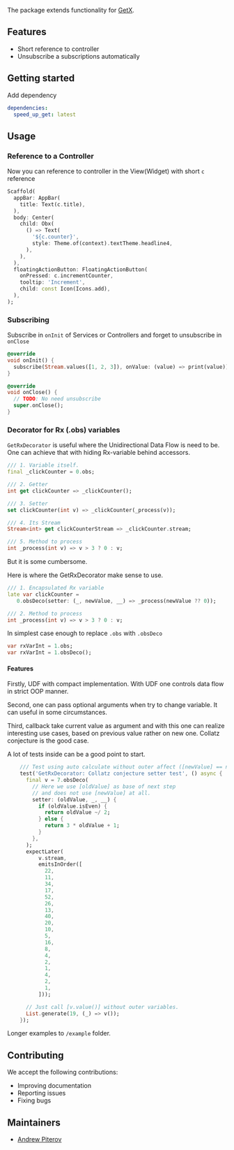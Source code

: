 <!-- 
This README describes the package. If you publish this package to pub.dev,
this README's contents appear on the landing page for your package.

For information about how to write a good package README, see the guide for
[writing package pages](https://dart.dev/guides/libraries/writing-package-pages). 

For general information about developing packages, see the Dart guide for
[creating packages](https://dart.dev/guides/libraries/create-library-packages)
and the Flutter guide for
[developing packages and plugins](https://flutter.dev/developing-packages). 
-->

The package extends functionality for [GetX](https://pub.dev/packages/get).

## Features

* Short reference to controller
* Unsubscribe a subscriptions automatically

## Getting started

Add dependency

```yaml
dependencies:
  speed_up_get: latest
```

## Usage

### Reference to a Controller

Now you can reference to controller in the View(Widget) with short `c` reference

```dart
Scaffold(
  appBar: AppBar(
    title: Text(c.title),
  ),
  body: Center(
    child: Obx(
      () => Text(
        '${c.counter}',
        style: Theme.of(context).textTheme.headline4,
      ),
    ),
  ),
  floatingActionButton: FloatingActionButton(
    onPressed: c.incrementCounter,
    tooltip: 'Increment',
    child: const Icon(Icons.add),
  ),
);
```

### Subscribing

Subscribe in `onInit` of Services or Controllers and forget to unsubscribe in `onClose`

```dart
@override
void onInit() {
  subscribe(Stream.values([1, 2, 3]), onValue: (value) => print(value));
}

@override
void onClose() {
  // TODO: No need unsubscribe
  super.onClose();
}
```

### Decorator for Rx<T> (.obs) variables

`GetRxDecorator` is useful where the Unidirectional Data Flow is need to be. 
One can achieve that with hiding Rx-variable behind accessors.

```dart
/// 1. Variable itself.
final _clickCounter = 0.obs;

/// 2. Getter
int get clickCounter => _clickCounter();

/// 3. Setter
set clickCounter(int v) => _clickCounter(_process(v));

/// 4. Its Stream
Stream<int> get clickCounterStream => _clickCounter.stream;

/// 5. Method to process
int _process(int v) => v > 3 ? 0 : v;
```
But it is some cumbersome.

Here is where the GetRxDecorator make sense to use.

```dart
/// 1. Encapsulated Rx variable
late var clickCounter =
   0.obsDeco(setter: (_, newValue, __) => _process(newValue ?? 0));

/// 2. Method to process
int _process(int v) => v > 3 ? 0 : v;
```

In simplest case enough to replace `.obs` with `.obsDeco`

```dart
var rxVarInt = 1.obs;
var rxVarInt = 1.obsDeco();
```

#### Features

Firstly, UDF with compact implementation. With UDF one controls data flow in strict OOP manner.

Second, one can pass optional arguments when try to change variable. 
It can useful in some circumstances.

Third, callback take current value as argument and with this one can realize interesting use cases, 
based on previous value rather on new one. Collatz conjecture is the good case.

A lot of tests inside can be a good point to start.


```dart
    /// Test using auto calculate without outer affect ([newValue] == null).
    test('GetRxDecorator: Collatz conjecture setter test', () async {
      final v = 7.obsDeco(
        // Here we use [oldValue] as base of next step
        // and does not use [newValue] at all.
        setter: (oldValue, _, __) {
          if (oldValue.isEven) {
            return oldValue ~/ 2;
          } else {
            return 3 * oldValue + 1;
          }
        },
      );
      expectLater(
          v.stream,
          emitsInOrder([
            22,
            11,
            34,
            17,
            52,
            26,
            13,
            40,
            20,
            10,
            5,
            16,
            8,
            4,
            2,
            1,
            4,
            2,
            1,
          ]));

      // Just call [v.value()] without outer variables.
      List.generate(19, (_) => v());
    });

```



Longer examples to `/example` folder.

## Contributing

We accept the following contributions:

* Improving documentation
* Reporting issues
* Fixing bugs

## Maintainers

* [Andrew Piterov](mailto:piterov1990@gmail.com?subject=[GitHub]%20Source%20Dart%20fluent_result)

